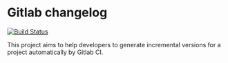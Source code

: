 # Gitlab changelog 

[![Build Status](https://travis-ci.org/brunabxs/gitlab-changelog.svg?branch=master)](https://travis-ci.org/brunabxs/gitlab-changelog)

This project aims to help developers to generate incremental versions for a project automatically by Gitlab CI.